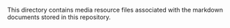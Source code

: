 
This directory contains media resource files associated with the markdown documents stored in this repository.
